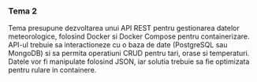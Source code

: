### Tema 2

Tema presupune dezvoltarea unui API REST pentru gestionarea datelor 
meteorologice, folosind Docker si Docker Compose pentru containerizare.
API-ul trebuie sa interactioneze cu o baza de date (PostgreSQL sau 
MongoDB) si sa permita operatiuni CRUD pentru tari, orase si temperaturi. 
Datele vor fi manipulate folosind JSON, iar solutia trebuie sa fie 
optimizata pentru rulare in containere.